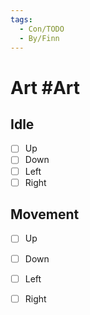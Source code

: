 ```yaml
---
tags:
  - Con/TODO
  - By/Finn
---
```

# Art #Art
## Idle
- [ ] Up
- [ ] Down
- [ ] Left
- [ ] Right

## Movement
- [ ] Up
- [ ] Down
- [ ] Left
- [ ] Right


